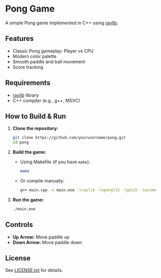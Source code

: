 # Pong Game

A simple Pong game implemented in C++ using [raylib](https://www.raylib.com/).

## Features

- Classic Pong gameplay: Player vs CPU
- Modern color palette
- Smooth paddle and ball movement
- Score tracking

## Requirements

- [raylib](https://www.raylib.com/) library
- C++ compiler (e.g., g++, MSVC)

## How to Build & Run

1. **Clone the repository:**
   ```sh
   git clone https://github.com/yourusername/pong.git
   cd pong
   ```

2. **Build the game:**
   - Using Makefile (if you have `make`):
     ```sh
     make
     ```
   - Or compile manually:
     ```sh
     g++ main.cpp -o main.exe -lraylib -lopengl32 -lgdi32 -lwinmm
     ```

3. **Run the game:**
   ```sh
   ./main.exe
   ```

## Controls

- **Up Arrow:** Move paddle up
- **Down Arrow:** Move paddle down

## License

See [LICENSE.txt](LICENSE.txt) for details.

